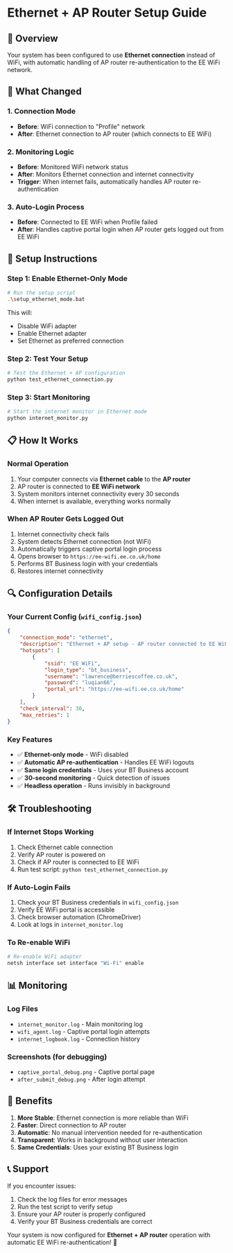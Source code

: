 # Ethernet + AP Router Setup Guide

## 🎯 Overview

Your system has been configured to use **Ethernet connection** instead of WiFi, with automatic handling of AP router re-authentication to the EE WiFi network.

## 🔧 What Changed

### 1. **Connection Mode**
- **Before**: WiFi connection to "Profile" network
- **After**: Ethernet connection to AP router (which connects to EE WiFi)

### 2. **Monitoring Logic**
- **Before**: Monitored WiFi network status
- **After**: Monitors Ethernet connection and internet connectivity
- **Trigger**: When internet fails, automatically handles AP router re-authentication

### 3. **Auto-Login Process**
- **Before**: Connected to EE WiFi when Profile failed
- **After**: Handles captive portal login when AP router gets logged out from EE WiFi

## 🚀 Setup Instructions

### Step 1: Enable Ethernet-Only Mode
```bash
# Run the setup script
.\setup_ethernet_mode.bat
```

This will:
- Disable WiFi adapter
- Enable Ethernet adapter
- Set Ethernet as preferred connection

### Step 2: Test Your Setup
```bash
# Test the Ethernet + AP configuration
python test_ethernet_connection.py
```

### Step 3: Start Monitoring
```bash
# Start the internet monitor in Ethernet mode
python internet_monitor.py
```

## 📋 How It Works

### **Normal Operation**
1. Your computer connects via **Ethernet cable** to the **AP router**
2. AP router is connected to **EE WiFi network**
3. System monitors internet connectivity every 30 seconds
4. When internet is available, everything works normally

### **When AP Router Gets Logged Out**
1. Internet connectivity check fails
2. System detects Ethernet connection (not WiFi)
3. Automatically triggers captive portal login process
4. Opens browser to `https://ee-wifi.ee.co.uk/home`
5. Performs BT Business login with your credentials
6. Restores internet connectivity

## 🔍 Configuration Details

### **Your Current Config** (`wifi_config.json`)
```json
{
    "connection_mode": "ethernet",
    "description": "Ethernet + AP setup - AP router connected to EE WiFi network",
    "hotspots": [
        {
            "ssid": "EE WiFi",
            "login_type": "bt_business",
            "username": "lawrence@berriescoffee.co.uk",
            "password": "luqian66",
            "portal_url": "https://ee-wifi.ee.co.uk/home"
        }
    ],
    "check_interval": 30,
    "max_retries": 1
}
```

### **Key Features**
- ✅ **Ethernet-only mode** - WiFi disabled
- ✅ **Automatic AP re-authentication** - Handles EE WiFi logouts
- ✅ **Same login credentials** - Uses your BT Business account
- ✅ **30-second monitoring** - Quick detection of issues
- ✅ **Headless operation** - Runs invisibly in background

## 🛠️ Troubleshooting

### **If Internet Stops Working**
1. Check Ethernet cable connection
2. Verify AP router is powered on
3. Check if AP router is connected to EE WiFi
4. Run test script: `python test_ethernet_connection.py`

### **If Auto-Login Fails**
1. Check your BT Business credentials in `wifi_config.json`
2. Verify EE WiFi portal is accessible
3. Check browser automation (ChromeDriver)
4. Look at logs in `internet_monitor.log`

### **To Re-enable WiFi**
```bash
# Re-enable WiFi adapter
netsh interface set interface "Wi-Fi" enable
```

## 📊 Monitoring

### **Log Files**
- `internet_monitor.log` - Main monitoring log
- `wifi_agent.log` - Captive portal login attempts
- `internet_logbook.log` - Connection history

### **Screenshots** (for debugging)
- `captive_portal_debug.png` - Captive portal page
- `after_submit_debug.png` - After login attempt

## 🎉 Benefits

1. **More Stable**: Ethernet connection is more reliable than WiFi
2. **Faster**: Direct connection to AP router
3. **Automatic**: No manual intervention needed for re-authentication
4. **Transparent**: Works in background without user interaction
5. **Same Credentials**: Uses your existing BT Business login

## 📞 Support

If you encounter issues:
1. Check the log files for error messages
2. Run the test script to verify setup
3. Ensure your AP router is properly configured
4. Verify your BT Business credentials are correct

Your system is now configured for **Ethernet + AP router** operation with automatic EE WiFi re-authentication! 🚀
